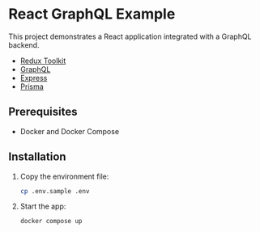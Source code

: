 # React GraphQL Example

This project demonstrates a React application integrated with a GraphQL backend.

- [Redux Toolkit](https://redux-toolkit.js.org/)
- [GraphQL](https://graphql.org/)
- [Express](https://github.com/expressjs/express)
- [Prisma](https://github.com/prisma/prisma)

## Prerequisites

- Docker and Docker Compose

## Installation

1. Copy the environment file:

   ```bash
   cp .env.sample .env
   ```

2. Start the app:

   ```bash
   docker compose up
   ```
